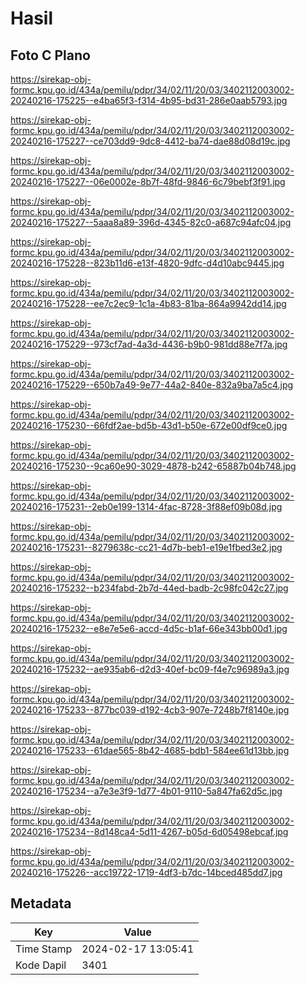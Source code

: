 # Hasil

## Foto C Plano

https://sirekap-obj-formc.kpu.go.id/434a/pemilu/pdpr/34/02/11/20/03/3402112003002-20240216-175225--e4ba65f3-f314-4b95-bd31-286e0aab5793.jpg

https://sirekap-obj-formc.kpu.go.id/434a/pemilu/pdpr/34/02/11/20/03/3402112003002-20240216-175227--ce703dd9-9dc8-4412-ba74-dae88d08d19c.jpg

https://sirekap-obj-formc.kpu.go.id/434a/pemilu/pdpr/34/02/11/20/03/3402112003002-20240216-175227--06e0002e-8b7f-48fd-9846-6c79bebf3f91.jpg

https://sirekap-obj-formc.kpu.go.id/434a/pemilu/pdpr/34/02/11/20/03/3402112003002-20240216-175227--5aaa8a89-396d-4345-82c0-a687c94afc04.jpg

https://sirekap-obj-formc.kpu.go.id/434a/pemilu/pdpr/34/02/11/20/03/3402112003002-20240216-175228--823b11d6-e13f-4820-9dfc-d4d10abc9445.jpg

https://sirekap-obj-formc.kpu.go.id/434a/pemilu/pdpr/34/02/11/20/03/3402112003002-20240216-175228--ee7c2ec9-1c1a-4b83-81ba-864a9942dd14.jpg

https://sirekap-obj-formc.kpu.go.id/434a/pemilu/pdpr/34/02/11/20/03/3402112003002-20240216-175229--973cf7ad-4a3d-4436-b9b0-981dd88e7f7a.jpg

https://sirekap-obj-formc.kpu.go.id/434a/pemilu/pdpr/34/02/11/20/03/3402112003002-20240216-175229--650b7a49-9e77-44a2-840e-832a9ba7a5c4.jpg

https://sirekap-obj-formc.kpu.go.id/434a/pemilu/pdpr/34/02/11/20/03/3402112003002-20240216-175230--66fdf2ae-bd5b-43d1-b50e-672e00df9ce0.jpg

https://sirekap-obj-formc.kpu.go.id/434a/pemilu/pdpr/34/02/11/20/03/3402112003002-20240216-175230--9ca60e90-3029-4878-b242-65887b04b748.jpg

https://sirekap-obj-formc.kpu.go.id/434a/pemilu/pdpr/34/02/11/20/03/3402112003002-20240216-175231--2eb0e199-1314-4fac-8728-3f88ef09b08d.jpg

https://sirekap-obj-formc.kpu.go.id/434a/pemilu/pdpr/34/02/11/20/03/3402112003002-20240216-175231--8279638c-cc21-4d7b-beb1-e19e1fbed3e2.jpg

https://sirekap-obj-formc.kpu.go.id/434a/pemilu/pdpr/34/02/11/20/03/3402112003002-20240216-175232--b234fabd-2b7d-44ed-badb-2c98fc042c27.jpg

https://sirekap-obj-formc.kpu.go.id/434a/pemilu/pdpr/34/02/11/20/03/3402112003002-20240216-175232--e8e7e5e6-accd-4d5c-b1af-66e343bb00d1.jpg

https://sirekap-obj-formc.kpu.go.id/434a/pemilu/pdpr/34/02/11/20/03/3402112003002-20240216-175232--ae935ab6-d2d3-40ef-bc09-f4e7c96989a3.jpg

https://sirekap-obj-formc.kpu.go.id/434a/pemilu/pdpr/34/02/11/20/03/3402112003002-20240216-175233--877bc039-d192-4cb3-907e-7248b7f8140e.jpg

https://sirekap-obj-formc.kpu.go.id/434a/pemilu/pdpr/34/02/11/20/03/3402112003002-20240216-175233--61dae565-8b42-4685-bdb1-584ee61d13bb.jpg

https://sirekap-obj-formc.kpu.go.id/434a/pemilu/pdpr/34/02/11/20/03/3402112003002-20240216-175234--a7e3e3f9-1d77-4b01-9110-5a847fa62d5c.jpg

https://sirekap-obj-formc.kpu.go.id/434a/pemilu/pdpr/34/02/11/20/03/3402112003002-20240216-175234--8d148ca4-5d11-4267-b05d-6d05498ebcaf.jpg

https://sirekap-obj-formc.kpu.go.id/434a/pemilu/pdpr/34/02/11/20/03/3402112003002-20240216-175226--acc19722-1719-4df3-b7dc-14bced485dd7.jpg


## Metadata

| Key        | Value               |
| ---------- | ------------------- |
| Time Stamp | 2024-02-17 13:05:41 |
| Kode Dapil | 3401                |




